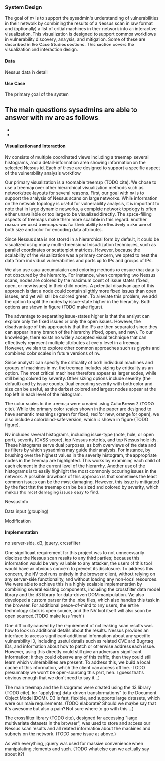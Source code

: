 ### System Design

The goal of nv is to support the sysadmin's understanding of vulnerabilities in their network by combining the results of a Nessus scan in raw format and (optionally) a list of critial machines in their network into an interactive visualization. This visualization is designed to support common workflows in vulnerability discovery, analysis, and mitigation. Some of these are described in the Case Studies sections. This section covers the visualization and interaction design.

#### Data
Nessus data in detail


#### Use Case
The primary goal of the system

The main questions sysadmins are able to answer with nv are as follows:
-
-
-

#### Visualization and Interaction
Nv consists of multiple coordinated views including a treemap, several histograms, and a detail-information area showing information on the selected Nessus id. Each of these are designed to support a specific aspect of the vulnerability analysis workflow

Our primary visualization is a zoomable treemap (TODO cite). We chose to use a treemap over other hierarchical visualization methods such as network/tree-layouts for several reasons. First, our goal with nv is to support the analysis of Nessus scans on large networks. While information on the network topology is useful for vulnerability analysis, it is important to note that in large dynamic networks, a complete network topology is often either unavailable or too large to be visualized directly. The space-filling aspects of treemaps make them more scalable in this regard. Another reason we used treemaps was for their ability to effectively make use of both size and color for encoding data attributes.

Since Nessus data is not stored in a hierarchical form by default, it could be visualized using many multi-dimensional visualization techniques, such as parallel coordinates or scatterplot matrices. However, because the scalability of the visualization was a primary concern, we opted to nest the data from individual vulnerabilities and ports up to IPs and groups of IPs. 

We also use data-accumulation and coloring methods to ensure that data is not obscured by the hierarchy. For instance, when comparing two Nessus scans, nodes are colored by the maximum count of issue states (fixed, open, or new issues) in their child nodes. A potential disadvantage of this approach is that a node could contain sligthly more fixed issues than open issues, and yet will still be colored green. To alleviate this problem, we add the option to split the nodes by issue-state higher in the hierarchy. Both options are shown in figure (TODO make figure). 

The advantage to separating issue-states higher is that the analyst can explore only the fixed issues or only the open issues. However, the disadvantage of this approach is that the IPs are then separated since they can appear in any branch of the hierarchy (fixed, open, and new). To our knowledge, there exists no widely accepted visual technique that can effectively represent multiple attributes at every level in a treemap. However, we plan to explore other common approaches such as glyphs and combined color scales in future versions of nv. 

Since analysts can specify the criticality of both individual machines and groups of machines in nv, the treemap includes sizing by criticality as an option. The most critical machines therefore appear as larger nodes, while still being colored by severity. Other sizing options include severity (the default) and by issue counts. Dual encoding severity with both color and size can be useful, as the darkest colored and largest nodes appear at the top left in each level of the histogram.

The color scales in the treemap were created using ColorBrewer2 (TODO cite). While the primary color scales shown in the paper are designed to have semantic meanings (green for fixed, red for new, orange for open), we also include a colorblind-safe version, which is shown in figure (TODO figure). 

Nv includes several histograms, including issue-type (note, hole, or open port), severity (CVSS score), top Nessus note ids, and top Nessus hole ids. These histograms serve dual purposes, as both overviews of the data and as filters by which sysadmins may guide their analysis. For instance, by brushing over the highest values in the severity histogram, the appropriate nodes in the treemap are highlighted. This works by examining each child of each element in the current level of the hierarchy. Another use of the histograms is to easily highlight the most commonly occuring issues in the network. A possible drawback of this approach is that sometimes the least common issues can be the most damaging. However, this issue is mitigated by the fact that the treemap can be be sized and colored by severity, which makes the most damaging issues easy to find. 

NessusInfo

Data input (grouping)

Modification


#### Implementation

no server-side, d3, jquery, crossfilter

One significant requirement for this project was to not unnecessarily disclose the Nessus scan results to any third parties; because this information would be very valuable to any attacker, the users of this tool would have an obvious concern to prevent its disclosure. To address this concern, the NV tool runs entirely in the browser client, without relying on any server-side functionality, and without loading any non-local resources. We were able to achieve this in a highly scalable implementation by combining several existing components, including the crossfilter data model library and the d3 library for data-driven DOM manipulation. We also developed a custom parser for the .nbe files, which also handles this task in the browser. For additional peace-of-mind to any users, the entire technology stack is open source, and the NV tool itself will also soon be open sourced.(TODO make less 'meh')

One difficulty caused by the requirement of not leaking scan results was how to look up additional details about the results. Nessus provides an interface to access significant additional information about any specific vulnerability ID, including useful details such as related CVE and Bugrtaq IDs, and information about how to patch or otherwise address each issue. However, using this directly could still give an adversary significant information; if they could observe any of this traffic, then they could still learn which vulnerabilities are present. To address this, we build a local cache of this information, which the client can access offline. (TODO presumably we won't be open-sourcing this part, heh. I guess that's obvious enough that we don't need to say it...)

The main treemap and the histograms were created using the d3 library (TODO cite), for "apply[ing] data-driven transformations" to the Document Object Model (DOM).  D3 is fast, flexible, and supports large datasets, which were our main requirements. (TODO elaborate?  Should we maybe say that it's awesome but also a pain?  Not sure where to go with this ...)

The crossfilter library (TODO cite), designed for accessing "large multivariate datasets in the browser", was used to store and access our Nessus scan results and all related information about the machines and subnets on the network.  (TODO same issue as above.)

As with everything, jquery was used for massive convenience when manipulating elements and such. (TODO what else can we actually say about it?)


